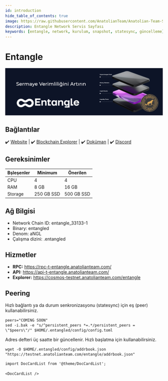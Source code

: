 ```yaml
---
id: introduction
hide_table_of_contents: true
image: https://raw.githubusercontent.com/AnatolianTeam/Anatolian-Team-Services/main/i18n/tr/docusaurus-plugin-content-docs/current/Testnet/Cosmos-Ecosystem/entangle/img/Entangle-Service-Cover.jpg
description: Entangle Network Servis Sayfası
keywords: [entangle, network, kurulum, snapshot, statesync, güncelleme]
---
```

# Entangle

![Chain4Energy](./img/Entangle-Service.jpg)

## Bağlantılar
 ✔️ [Website](https://entangle.fi/) |
 ✔️ [Blockchain Explorer](https://cosmos-testnet.anatolianteam.com/entangle) |
 ✔️ [Doküman](https://entangle-protocol.gitbook.io/) |
 ✔️ [Discord](https://discord.gg/entanglefi)

## Gereksinimler

| Bşleşenler | Minimum | **Önerilen** |
| ------------ | ------------ | ------------ |
| CPU |	4 | 4 |
| RAM	| 8 GB | 16 GB |
| Storage	| 250 GB SSD | 500 GB SSD | 

## Ağ Bilgisi 

* Network Chain ID: entangle_33133-1
* Binary: entangled
* Denom: aNGL
* Çalışma dizini: .entangled

## Hizmetler
* **RPC:** https://rpc-t-entangle.anatolianteam.com/ 
* **API:** https://api-t-entangle.anatolianteam.com/
* **Explorer:** https://cosmos-testnet.anatolianteam.com/entangle

## Peering
Hızlı bağlantı ya da durum senkronizasyonu (statesync) için eş (peer) kullanabilirsiniz.
```shell
peers="COMING SOON"
sed -i.bak -e "s/^persistent_peers *=.*/persistent_peers = \"$peers\"/" $HOME/.entangled/config/config.toml
```
Adres defteri üç saatte bir güncellenir. Hızlı başlatma için kullanabilirsiniz.
```shell
wget -O $HOME/.entangled/config/addrbook.json "https://testnet.anatolianteam.com/entangle/addrbook.json"
```

```mdx-code-block
import DocCardList from '@theme/DocCardList';

<DocCardList />
```
